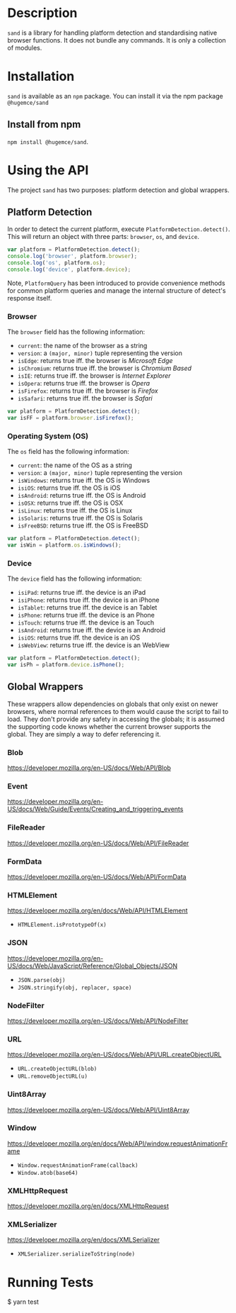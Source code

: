 # Description

`sand` is a library for handling platform detection and standardising native browser functions. It does not bundle any commands. It is only a collection of modules.


# Installation

`sand` is available as an `npm` package. You can install it via the npm package `@hugemce/sand`

## Install from npm

`npm install @hugemce/sand`.


# Using the API

The project `sand` has two purposes: platform detection and global wrappers.

## Platform Detection

In order to detect the current platform, execute `PlatformDetection.detect()`. This will return an object with three parts: `browser`, `os`, and `device`.

~~~javascript
var platform = PlatformDetection.detect();
console.log('browser', platform.browser);
console.log('os', platform.os);
console.log('device', platform.device);
~~~

Note, `PlatformQuery` has been introduced to provide convenience methods for common platform queries and manage the internal structure of detect's response itself.

### Browser

The `browser` field has the following information:

* `current`: the name of the browser as a string
* `version`: a `(major, minor)` tuple representing the version
* `isEdge`: returns true iff. the browser is *Microsoft Edge*
* `isChromium`: returns true iff. the browser is *Chromium Based*
* `isIE`: returns true iff. the browser is *Internet Explorer*
* `isOpera`: returns true iff. the browser is *Opera*
* `isFirefox`: returns true iff. the browser is *Firefox*
* `isSafari`: returns true iff. the browser is *Safari*

~~~javascript
var platform = PlatformDetection.detect();
var isFF = platform.browser.isFirefox();
~~~

### Operating System (OS)

The `os` field has the following information:

* `current`: the name of the OS as a string
* `version`: a `(major, minor)` tuple representing the version
* `isWindows`: returns true iff. the OS is Windows
* `isiOS`: returns true iff. the OS is iOS
* `isAndroid`: returns true iff. the OS is Android
* `isOSX`: returns true iff. the OS is OSX
* `isLinux`: returns true iff. the OS is Linux
* `isSolaris`: returns true iff. the OS is Solaris
* `isFreeBSD`: returns true iff. the OS is FreeBSD

~~~javascript
var platform = PlatformDetection.detect();
var isWin = platform.os.isWindows();
~~~


### Device

The `device` field has the following information:

* `isiPad`: returns true iff. the device is an iPad
* `isiPhone`: returns true iff. the device is an iPhone
* `isTablet`: returns true iff. the device is an Tablet
* `isPhone`: returns true iff. the device is an Phone
* `isTouch`: returns true iff. the device is an Touch
* `isAndroid`: returns true iff. the device is an Android
* `isiOS`: returns true iff. the device is an iOS
* `isWebView`: returns true iff. the device is an WebView

~~~javascript
var platform = PlatformDetection.detect();
var isPh = platform.device.isPhone();
~~~


## Global Wrappers

These wrappers allow dependencies on globals that only exist on newer browsers, where normal references to them would cause the script to fail to load. They don't provide any safety in accessing the globals; it is assumed the supporting code knows whether the current browser supports the global. They are simply a way to defer referencing it.


### Blob

https://developer.mozilla.org/en-US/docs/Web/API/Blob

### Event

https://developer.mozilla.org/en-US/docs/Web/Guide/Events/Creating_and_triggering_events

### FileReader

https://developer.mozilla.org/en-US/docs/Web/API/FileReader

### FormData

https://developer.mozilla.org/en-US/docs/Web/API/FormData

### HTMLElement

https://developer.mozilla.org/en/docs/Web/API/HTMLElement

* `HTMLElement.isPrototypeOf(x)`

### JSON

https://developer.mozilla.org/en-US/docs/Web/JavaScript/Reference/Global_Objects/JSON

* `JSON.parse(obj)`
* `JSON.stringify(obj, replacer, space)`

### NodeFilter

https://developer.mozilla.org/en-US/docs/Web/API/NodeFilter


### URL

https://developer.mozilla.org/en-US/docs/Web/API/URL.createObjectURL

* `URL.createObjectURL(blob)`
* `URL.removeObjectURL(u)`

### Uint8Array

https://developer.mozilla.org/en-US/docs/Web/API/Uint8Array


### Window

https://developer.mozilla.org/en/docs/Web/API/window.requestAnimationFrame

* `Window.requestAnimationFrame(callback)`
* `Window.atob(base64)`


### XMLHttpRequest

https://developer.mozilla.org/en/docs/XMLHttpRequest


### XMLSerializer

https://developer.mozilla.org/en/docs/XMLSerializer

* `XMLSerializer.serializeToString(node)`

# Running Tests

$ yarn test
